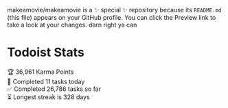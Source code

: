 makeamovie/makeamovie is a ✨ special ✨ repository because its `README.md` (this file) appears on your GitHub profile.
You can click the Preview link to take a look at your changes. darn right ya can

# Todoist Stats

<!-- TODO-IST:START -->
🏆  36,961 Karma Points           
🌸  Completed 11 tasks today           
✅  Completed 26,786 tasks so far           
⏳  Longest streak is 328 days
<!-- TODO-IST:END -->